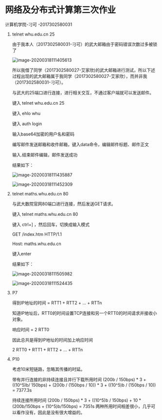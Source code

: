 # 网络及分布式计算第三次作业

计算机学院-刁可 -2017302580031

1. telnet whu.edu.cn 25

   由于我本人（2017302580031-刁可）的武大邮箱由于密码错误次数过多被锁了

   ![image-20200318111405613](未命名.assets/image-20200318111405613.png)

   所以我借了同学（2017302580027-艾家欣)的武大邮箱进行测试，所以下述过程出现的武大邮箱属于我同学（2017302580027-艾家欣），而并非我（2017302580031-刁可）。

   与武大的25端口进行连接，进行相关交互，不通过客户端就可以发送邮件。

   键入 telnet whu.edu.cn 25

   键入 ehlo whu

   键入 auth login

   输入base64加密的用户名和密码

   编写邮件发送邮箱和收件邮箱，键入data命令，编辑邮件标题、邮件正文

   输入.结束邮件编辑，邮件发送成功

   结果如下：

   ![image-20200318111435887](未命名.assets/image-20200318111435887.png)

   ![image-20200318111452309](未命名.assets/image-20200318111452309.png)

2. telnet maths.whu.edu.cn 80

   与武大数院官网80端口进行连接，然后发送GET请求。

   键入 telnet maths.whu.edu.cn 80

   键入 ctrl+]  ，然后回车，切换成输入模式

   GET /index.htm HTTP/1.1 

   Host: maths.whu.edu.cn

   键入enter

   结果如下：

   ![image-20200318111505982](未命名.assets/image-20200318111505982.png)

   ![image-20200318111524435](未命名.assets/image-20200318111524435.png)

3. P7

   得到IP地址的时间 = RTT1 + RTT2 + … + RTTn

   知道IP地址后，RTT0的时间设置TCP连接和另一个RTT0的时间请求并接收小对象。

   响应时间 = 2 RTT0

   因此总共是得到IP地址的时间加上响应时间

   2 RTT0 + RTT1 + RTT2 + … + RTTn

4. P10

   考虑10米短链路，忽略其传播的时延。

   带有并行连接的非持续连接且并行下载所用时间
   (200b / 150bps) * 3 + ((10^5)b/ 150bps) + (200b / (150bps / 10)) * 3 + ((10^5)b / (150bps / 10)) = 7377.3s

   持续连接所用时间
   (200b / 150bps) * 3 + ((10^5)b / 150bps) + 10 * (200b/150bps + (10^5)b/150bps) = 7351s
   两种所用时间相差很小，几乎可以看作没有，因此是没有很大增益的。

